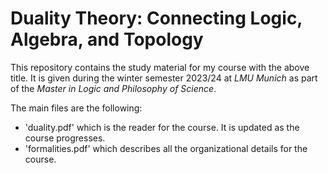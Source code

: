# Duality Theory: Connecting Logic, Algebra, and Topology 

This repository contains the study material for my course with the above title. It is given during the winter semester 2023/24 at *LMU
Munich* as part of the *Master in Logic and Philosophy of Science*.

The main files are the following:
* 'duality.pdf' which is the reader for the course. It is updated as the course progresses.
* 'formalities.pdf' which describes all the organizational details for the course.  

